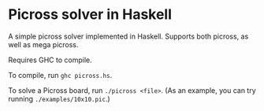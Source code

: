 Picross solver in Haskell
=========================

A simple picross solver implemented in Haskell. Supports both picross, as well as mega picross.

Requires GHC to compile.

To compile, run `ghc picross.hs`.

To solve a Picross board, run `./picross <file>`. (As an example, you can try running `./examples/10x10.pic`.)

